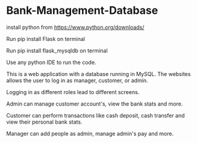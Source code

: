 # Bank-Management-Database

install python from https://www.python.org/downloads/ 

Run pip install Flask on terminal

Run pip install flask_mysqldb on terminal

Use any python IDE to run the code.


This is a web application with a database running in MySQL. The websites allows the user to log in as manager, customer, or admin. 

Logging in as different roles lead to different screens. 

Admin can manage customer account's, view the bank stats and more.

Customer can perform transactions like cash deposit, cash transfer and view their personal bank stats.

Manager can add people as admin, manage admin's pay and more.
